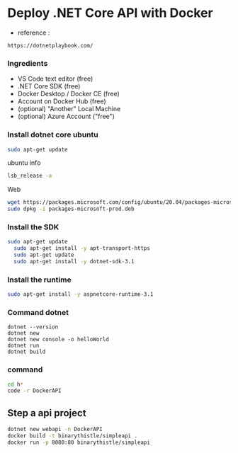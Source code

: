 # Deploy .NET Core API with Docker

- reference : 
```
https://dotnetplaybook.com/
```

### Ingredients
- VS Code text editor (free)
- .NET Core SDK (free)
- Docker Desktop / Docker CE (free)
- Account on Docker Hub (free)
- (optional) "Another" Local Machine
- (optional) Azure Account ("free")


### Install dotnet core ubuntu
```bash
sudo apt-get update

```

ubuntu info
```bash
lsb_release -a
```

Web
```bash
wget https://packages.microsoft.com/config/ubuntu/20.04/packages-microsoft-prod.deb -O packages-microsoft-prod.deb
sudo dpkg -i packages-microsoft-prod.deb
```

### Install the SDK

```bash
sudo apt-get update
  sudo apt-get install -y apt-transport-https
  sudo apt-get update
  sudo apt-get install -y dotnet-sdk-3.1
```

### Install the runtime
```bash
sudo apt-get install -y aspnetcore-runtime-3.1
```

### Command dotnet
```
dotnet --version
dotnet new
dotnet new console -o helloWorld
dotnet run
dotnet build
```

### command 
```bash
cd h*
code -r DockerAPI
```

## Step a api project
```bash
dotnet new webapi -n DockerAPI
docker build -t binarythistle/simpleapi .
docker run -p 8080:80 binarythistle/simpleapi
```